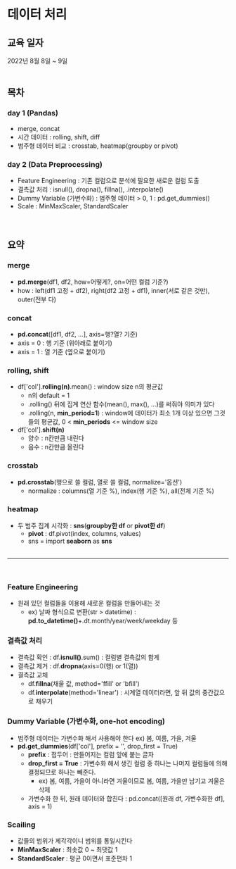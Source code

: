 # 데이터 처리 


## 교육 일자
2022년 8월 8일 ~ 9일<br/><br/>


## 목차  

### day 1 (Pandas)  
  * merge, concat  
  * 시간 데이터 : rolling, shift, diff   
  * 범주형 데이터 비교 : crosstab, heatmap(groupby or pivot)
  
### day 2 (Data Preprocessing) 
  * Feature Engineering : 기존 컬럼으로 분석에 필요한 새로운 컬럼 도출  
  * 결측값 처리 : isnull(), dropna(), fillna(), .interpolate()  
  * Dummy Variable (가변수화) : 범주형 데이터 > 0, 1 : pd.get_dummies()  
  * Scale : MinMaxScaler, StandardScaler <br/><br/><br/>


## 요약  

### merge 
  * **pd.merge**(df1, df2, how=어떻게?, on=어떤 컬럼 기준?)
  * how : left(df1 고정 + df2), right(df2 고정 + df1), inner(서로 같은 것만), outer(전부 다)
  
### concat
  * **pd.concat**([df1, df2, ...], axis=행?열? 기준)
  * axis = 0 : 행 기준 (위아래로 붙이기)
  * axis = 1 : 열 기준 (옆으로 붙이기)
  
### rolling, shift
  * df['col'].**rolling(n)**.mean() : window size n의 평균값
    * n의 default = 1
    * .rolling() 뒤에 집계 연산 함수(mean(), max(), ...)를 써줘야 의미가 있다
    * .rolling(n, **min_period=1**) : window에 데이터가 최소 1개 이상 있으면 그것들의 평균값, 0 < **min_periods** <= window size
  * df['col'].**shift(n)**
    * 양수 : n칸만큼 내린다
    * 음수 : n칸만큼 올린다
  
### crosstab
  * **pd.crosstab**(행으로 쓸 컬럼, 열로 쓸 컬럼, normalize='옵션')
    * normalize : columns(열 기준 %), index(행 기준 %), all(전체 기준 %)
    
### heatmap
  * 두 범주 집계 시각화 : **sns**(**groupby한 df** or **pivot한 df**)
    * **pivot** : df.pivot(index, columns, values)
    * sns = import **seaborn** as **sns**
<br/><br/>
__ __ __ __ __ __ __
<br/>

### Feature Engineering
  * 원래 있던 컬럼들을 이용해 새로운 컬럼을 만들어내는 것
    * ex) 날짜 형식으로 변환(str > datetime) : **pd.to_datetime()**+.dt.month/year/week/weekday 등

### 결측값 처리
  * 결측값 확인 : df.**isnull()**.sum() : 컬럼별 결측값의 합계
  * 결측값 제거 : df.**dropna**(axis=0(행) or 1(열))
  * 결측값 교체 
    * df.**fillna**(채울 값, method='ffill' or 'bfill')
    * df.**interpolate**(method='linear') : 시계열 데이터라면, 앞 뒤 값의 중간값으로 채우기
    
 ### Dummy Variable (가변수화, one-hot encoding)
  * 범주형 데이터는 가변수화 해서 사용해야 한다 ex) 봄, 여름, 가을, 겨울
  * **pd.get_dummies**(df['col'], prefix = '', drop_first = True)
    * **prefix** : 접두어 : 만들어지는 컬럼 앞에 붙는 글자
    * **drop_first = True** : 가변수화 해서 생긴 컬럼 중 하나는 나머지 컬럼들에 의해 결정되므로 하나는 빼준다.
      * ex) 봄, 여름, 가을이 아니라면 겨울이므로 봄, 여름, 가을만 남기고 겨울은 삭제
    * 가변수화 한 뒤, 원래 데이터와 합친다 : pd.concat([원래 df, 가변수화한 df], axis = 1)
    
### Scailing
  * 값들의 범위가 제각각이니 범위를 통일시킨다
  * **MinMaxScaler** : 최솟값 0 ~ 최댓값 1
  * **StandardScaler** : 평균 0이면서 표준편차 1
  
